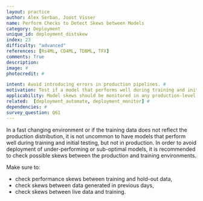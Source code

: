 ```yaml
---
layout: practice
author: Alex Serban, Joost Visser
name: Perform Checks to Detect Skews between Models
category: Deployment
unique_id: deployment_distskew
index: 23
difficulty: "advanced"
references: [Rs4ML, CD4ML, TDBML, TFX]
comments: True
description:
image: #
photocredit: #

intent: Avoid introducing errors in production pipelines. #
motivation: Test if a model that performs well during training and initial testing will also perform well in production i.e. test if the training data distribution reflects the production one. #
applicability: Model skews should be monitored in any production-level ML application.
related:  [deployment_automate, deployment_monitor] #
dependencies: #
survey_question: Q61
---
```


In a fast changing environment or if the training data does not reflect the production distribution, it is not uncommon to have models that perform well during training and initial testing, but not in production.
In order to avoid deployment of under-performing or sub-optimal models, it is recommended to check possible skews between  the production and training environments.

Make sure to:
- check performance skews between training and hold-out data,
- check skews between data generated in previous days,
- check skews between live data and training.